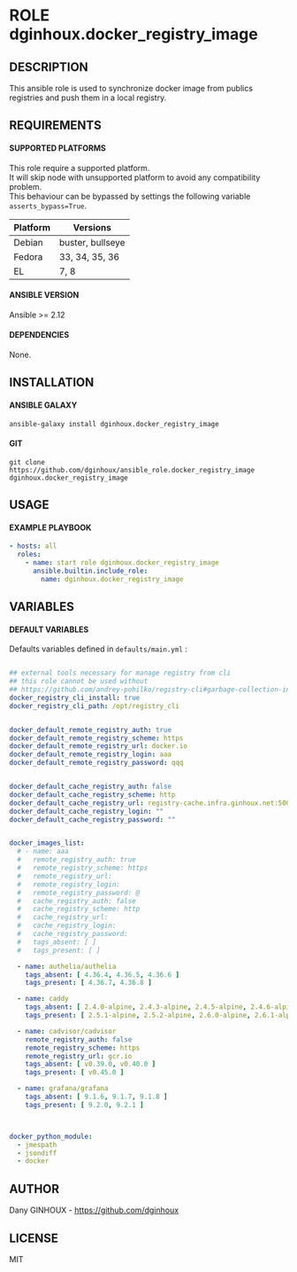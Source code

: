 # ROLE dginhoux.docker_registry_image



## DESCRIPTION

This ansible role is used to synchronize docker image from publics registries and push them in a local registry.



## REQUIREMENTS

#### SUPPORTED PLATFORMS

This role require a supported platform.<br />
It will skip node with unsupported platform to avoid any compatibility problem.<br />
This behaviour can be bypassed by settings the following variable `asserts_bypass=True`.

| Platform | Versions |
|----------|----------|
| Debian | buster, bullseye |
| Fedora | 33, 34, 35, 36 |
| EL | 7, 8 |

#### ANSIBLE VERSION

Ansible >= 2.12

#### DEPENDENCIES

None.



## INSTALLATION

#### ANSIBLE GALAXY

```shell
ansible-galaxy install dginhoux.docker_registry_image
```
#### GIT

```shell
git clone https://github.com/dginhoux/ansible_role.docker_registry_image dginhoux.docker_registry_image
```


## USAGE

#### EXAMPLE PLAYBOOK

```yaml
- hosts: all
  roles:
    - name: start role dginhoux.docker_registry_image
      ansible.builtin.include_role:
        name: dginhoux.docker_registry_image
```


## VARIABLES

#### DEFAULT VARIABLES

Defaults variables defined in `defaults/main.yml` : 

```yaml

## external tools necessary for manage registry from cli
## this role cannot be used without
## https://github.com/andrey-pohilko/registry-cli#garbage-collection-in-docker-registry
docker_registry_cli_install: true
docker_registry_cli_path: /opt/registry_cli


docker_default_remote_registry_auth: true
docker_default_remote_registry_scheme: https
docker_default_remote_registry_url: docker.io
docker_default_remote_registry_login: aaa
docker_default_remote_registry_password: qqq


docker_default_cache_registry_auth: false
docker_default_cache_registry_scheme: http
docker_default_cache_registry_url: registry-cache.infra.ginhoux.net:5000
docker_default_cache_registry_login: ""
docker_default_cache_registry_password: ""


docker_images_list:
  # - name: aaa
  #   remote_registry_auth: true
  #   remote_registry_scheme: https
  #   remote_registry_url: 
  #   remote_registry_login: 
  #   remote_registry_password: @
  #   cache_registry_auth: false
  #   cache_registry_scheme: http
  #   cache_registry_url: 
  #   cache_registry_login: 
  #   cache_registry_password: 
  #   tags_absent: [ ]
  #   tags_present: [ ]

  - name: authelia/authelia
    tags_absent: [ 4.36.4, 4.36.5, 4.36.6 ]
    tags_present: [ 4.36.7, 4.36.8 ]

  - name: caddy
    tags_absent: [ 2.4.0-alpine, 2.4.3-alpine, 2.4.5-alpine, 2.4.6-alpine ]
    tags_present: [ 2.5.1-alpine, 2.5.2-alpine, 2.6.0-alpine, 2.6.1-alpine, 2.6.2-alpine ]

  - name: cadvisor/cadvisor
    remote_registry_auth: false
    remote_registry_scheme: https
    remote_registry_url: gcr.io
    tags_absent: [ v0.39.0, v0.40.0 ]
    tags_present: [ v0.45.0 ]

  - name: grafana/grafana
    tags_absent: [ 9.1.6, 9.1.7, 9.1.8 ]
    tags_present: [ 9.2.0, 9.2.1 ]



docker_python_module:
  - jmespath
  - jsondiff
  - docker
```


## AUTHOR

Dany GINHOUX - https://github.com/dginhoux



## LICENSE

MIT
